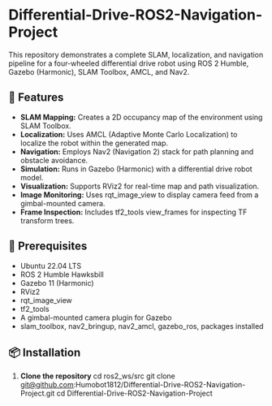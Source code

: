 # Differential-Drive-ROS2-Navigation-Project
This repository demonstrates a complete SLAM, localization, and navigation pipeline for a four-wheeled differential drive robot using ROS 2 Humble, Gazebo (Harmonic), SLAM Toolbox, AMCL, and Nav2.



## 🚀 Features
- **SLAM Mapping:** Creates a 2D occupancy map of the environment using SLAM Toolbox.
- **Localization:** Uses AMCL (Adaptive Monte Carlo Localization) to localize the robot within the generated map.
- **Navigation:** Employs Nav2 (Navigation 2) stack for path planning and obstacle avoidance.
- **Simulation:** Runs in Gazebo (Harmonic) with a differential drive robot model.
- **Visualization:** Supports RViz2 for real-time map and path visualization.
- **Image Monitoring:** Uses rqt_image_view to display camera feed from a gimbal-mounted camera.
- **Frame Inspection:** Includes tf2_tools view_frames for inspecting TF transform trees.


## 🔧 Prerequisites
- Ubuntu 22.04 LTS
- ROS 2 Humble Hawksbill
- Gazebo 11 (Harmonic)
- RViz2
- rqt_image_view
- tf2_tools
- A gimbal-mounted camera plugin for Gazebo
- slam_toolbox, nav2_bringup, nav2_amcl, gazebo_ros, packages installed


## 📦 Installation
1. **Clone the repository**
   cd ros2_ws/src
   git clone git@github.com:Humobot1812/Differential-Drive-ROS2-Navigation-Project.git
   cd Differential-Drive-ROS2-Navigation-Project   

